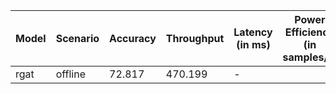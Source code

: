 | Model   | Scenario   |   Accuracy |   Throughput | Latency (in ms)   | Power Efficiency (in samples/J)   | TEST01   |
|---------|------------|------------|--------------|-------------------|-----------------------------------|----------|
| rgat    | offline    |     72.817 |      470.199 | -                 |                                   | passed   |